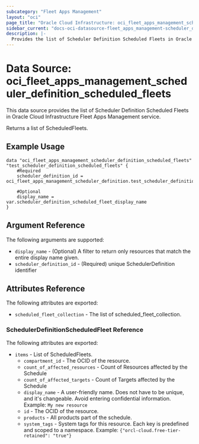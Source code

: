 ```yaml
---
subcategory: "Fleet Apps Management"
layout: "oci"
page_title: "Oracle Cloud Infrastructure: oci_fleet_apps_management_scheduler_definition_scheduled_fleets"
sidebar_current: "docs-oci-datasource-fleet_apps_management-scheduler_definition_scheduled_fleets"
description: |-
  Provides the list of Scheduler Definition Scheduled Fleets in Oracle Cloud Infrastructure Fleet Apps Management service
---
```


# Data Source: oci_fleet_apps_management_scheduler_definition_scheduled_fleets
This data source provides the list of Scheduler Definition Scheduled Fleets in Oracle Cloud Infrastructure Fleet Apps Management service.

Returns a list of ScheduledFleets.


## Example Usage

```hcl
data "oci_fleet_apps_management_scheduler_definition_scheduled_fleets" "test_scheduler_definition_scheduled_fleets" {
	#Required
	scheduler_definition_id = oci_fleet_apps_management_scheduler_definition.test_scheduler_definition.id

	#Optional
	display_name = var.scheduler_definition_scheduled_fleet_display_name
}
```

## Argument Reference

The following arguments are supported:

* `display_name` - (Optional) A filter to return only resources that match the entire display name given.
* `scheduler_definition_id` - (Required) unique SchedulerDefinition identifier


## Attributes Reference

The following attributes are exported:

* `scheduled_fleet_collection` - The list of scheduled_fleet_collection.

### SchedulerDefinitionScheduledFleet Reference

The following attributes are exported:

* `items` - List of ScheduledFleets.
	* `compartment_id` - The OCID of the resource.
	* `count_of_affected_resources` - Count of Resources affected by the Schedule
	* `count_of_affected_targets` - Count of Targets affected by the Schedule
	* `display_name` - A user-friendly name. Does not have to be unique, and it's changeable. Avoid entering confidential information.  Example: `My new resource` 
	* `id` - The OCID of the resource.
	* `products` - All products part of the schedule.
	* `system_tags` - System tags for this resource. Each key is predefined and scoped to a namespace. Example: `{"orcl-cloud.free-tier-retained": "true"}` 

